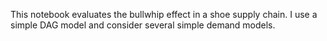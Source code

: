 This notebook evaluates the bullwhip effect in a shoe supply chain. I use a
simple DAG model and consider several simple demand models.
